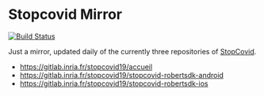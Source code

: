# Stopcovid Mirror
[![Build Status](https://drone.planchon.xyz/api/badges/joxcat/stopcovid-mirror/status.svg)](https://drone.planchon.xyz/joxcat/stopcovid-mirror)

Just a mirror, updated daily of the currently three repositories of [StopCovid](https://gitlab.inria.fr/stopcovid19).
- https://gitlab.inria.fr/stopcovid19/accueil
- https://gitlab.inria.fr/stopcovid19/stopcovid-robertsdk-android
- https://gitlab.inria.fr/stopcovid19/stopcovid-robertsdk-ios
